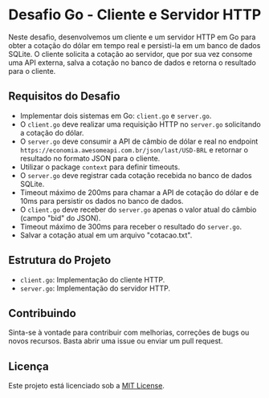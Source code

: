 # Desafio Go - Cliente e Servidor HTTP

Neste desafio, desenvolvemos um cliente e um servidor HTTP em Go para obter a cotação do dólar em tempo real e persisti-la em um banco de dados SQLite. O cliente solicita a cotação ao servidor, que por sua vez consome uma API externa, salva a cotação no banco de dados e retorna o resultado para o cliente.

## Requisitos do Desafio

- Implementar dois sistemas em Go: `client.go` e `server.go`.
- O `client.go` deve realizar uma requisição HTTP no `server.go` solicitando a cotação do dólar.
- O `server.go` deve consumir a API de câmbio de dólar e real no endpoint `https://economia.awesomeapi.com.br/json/last/USD-BRL` e retornar o resultado no formato JSON para o cliente.
- Utilizar o package `context` para definir timeouts.
- O `server.go` deve registrar cada cotação recebida no banco de dados SQLite.
- Timeout máximo de 200ms para chamar a API de cotação do dólar e de 10ms para persistir os dados no banco de dados.
- O `client.go` deve receber do `server.go` apenas o valor atual do câmbio (campo "bid" do JSON).
- Timeout máximo de 300ms para receber o resultado do `server.go`.
- Salvar a cotação atual em um arquivo "cotacao.txt".

## Estrutura do Projeto
- `client.go`: Implementação do cliente HTTP.
- `server.go`: Implementação do servidor HTTP.

## Contribuindo

Sinta-se à vontade para contribuir com melhorias, correções de bugs ou novos recursos. Basta abrir uma issue ou enviar um pull request.

## Licença

Este projeto está licenciado sob a [MIT License](LICENSE).
